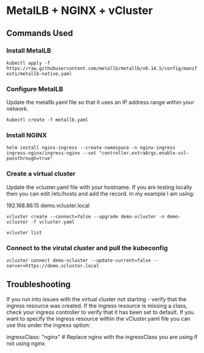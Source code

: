 # MetalLB + NGINX + vCluster

## Commands Used

### Install MetalLB

`kubectl apply -f https://raw.githubusercontent.com/metallb/metallb/v0.14.5/config/manifests/metallb-native.yaml`

### Configure MetalLB

Update the metallb.yaml file so that it uses an IP address range within your network.

`kubectl create -f metallb.yaml`

### Install NGINX

`helm install nginx-ingress --create-namespace -n nginx-ingress ingress-nginx/ingress-nginx --set "controller.extraArgs.enable-ssl-passthrough=true"`

### Create a virtual cluster

Update the vcluster.yaml file with your hostname. If you are testing locally then you can edit /etc/hosts and add the record. In my example I am using:

192.168.86.15   demo.vcluster.local

`vcluster create --connect=false --upgrade demo-vcluster -n demo-vcluster -f vcluster.yaml`

`vcluster list`

### Connect to the virutal cluster and pull the kubeconfig

`vcluster connect demo-vcluster --update-current=false --server=https://demo.vcluster.local`

## Troubleshooting

If you run into issues with the virtual cluster not starting - verify that the ingress resource was created. If the ingress resource is missing a class, check your ingress controller to verify that it has been set to default. If you want to specify the ingress resource within the vCluster.yaml file you can use this under the ingress option:

ingressClass: "nginx" # Replace nginx with the ingressClass you are using if not using nginx
